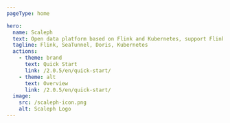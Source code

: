 ```yaml
---
pageType: home

hero:
  name: Scaleph
  text: Open data platform based on Flink and Kubernetes, support Flink、SeaTunnel and Doris
  tagline: Flink, SeaTunnel, Doris, Kubernetes
  actions:
    - theme: brand
      text: Quick Start
      link: /2.0.5/en/quick-start/
    - theme: alt
      text: Overview
      link: /2.0.5/en/quick-start/
  image:
    src: /scaleph-icon.png
    alt: Scaleph Logo
---
```

